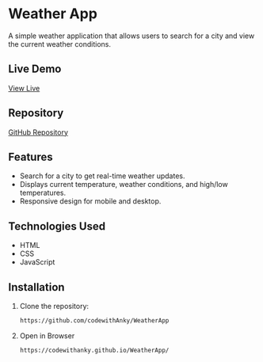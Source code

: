 # Weather App

A simple weather application that allows users to search for a city and view the current weather conditions.

## Live Demo
[View Live](https://codewithanky.github.io/WeatherApp/)

## Repository
[GitHub Repository](https://github.com/codewithAnky/WeatherApp)

## Features
- Search for a city to get real-time weather updates.
- Displays current temperature, weather conditions, and high/low temperatures.
- Responsive design for mobile and desktop.

## Technologies Used
- HTML
- CSS
- JavaScript

## Installation
1. Clone the repository:
   ```sh
   https://github.com/codewithAnky/WeatherApp
   ```

2. Open in Browser
    ```sh
    https://codewithanky.github.io/WeatherApp/
    ```
    
